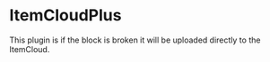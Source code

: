 # ItemCloudPlus

This plugin is if the block is broken it will be uploaded directly to the ItemCloud.
